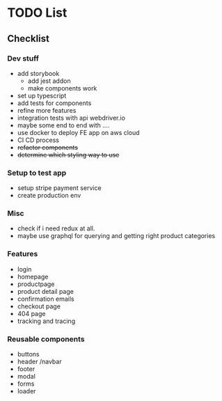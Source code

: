 # TODO List

## Checklist

### Dev stuff

- add storybook
    - add jest addon
    - make components work 
- set up typescript
- add tests for components
- refine more features
- integration tests with api webdriver.io
- maybe some end to end with ....
- use docker to deploy FE app on aws cloud
- CI CD process
- <del>refactor components</del>
- <del>determine which styling way to use</del>
  
### Setup to test app

- setup stripe payment service
- create production env

### Misc

- check if i need redux at all.
- maybe use graphql for querying and getting right product categories

### Features

- login
- homepage
- productpage
- product detail page
- confirmation emails
- checkout page
- 404 page
- tracking and tracing

### Reusable components
- buttons
- header /navbar
- footer
- modal
- forms
- loader